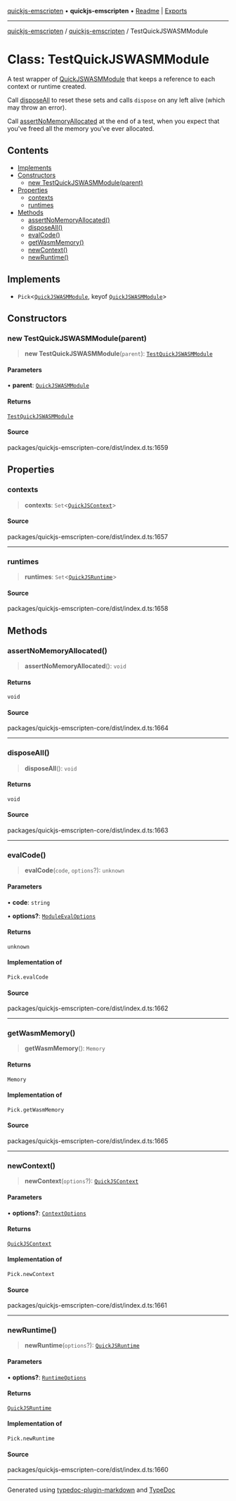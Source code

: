 [quickjs-emscripten](../../packages.md) • **quickjs-emscripten** • [Readme](../README.md) \| [Exports](../exports.md)

***

[quickjs-emscripten](../../packages.md) / [quickjs-emscripten](../exports.md) / TestQuickJSWASMModule

# Class: TestQuickJSWASMModule

A test wrapper of [QuickJSWASMModule](QuickJSWASMModule.md) that keeps a reference to each
context or runtime created.

Call [disposeAll](TestQuickJSWASMModule.md#disposeall) to reset these sets and calls `dispose` on any left alive
(which may throw an error).

Call [assertNoMemoryAllocated](TestQuickJSWASMModule.md#assertnomemoryallocated) at the end of a test, when you expect that you've
freed all the memory you've ever allocated.

## Contents

- [Implements](TestQuickJSWASMModule.md#implements)
- [Constructors](TestQuickJSWASMModule.md#constructors)
  - [new TestQuickJSWASMModule(parent)](TestQuickJSWASMModule.md#new-testquickjswasmmoduleparent)
- [Properties](TestQuickJSWASMModule.md#properties)
  - [contexts](TestQuickJSWASMModule.md#contexts)
  - [runtimes](TestQuickJSWASMModule.md#runtimes)
- [Methods](TestQuickJSWASMModule.md#methods)
  - [assertNoMemoryAllocated()](TestQuickJSWASMModule.md#assertnomemoryallocated)
  - [disposeAll()](TestQuickJSWASMModule.md#disposeall)
  - [evalCode()](TestQuickJSWASMModule.md#evalcode)
  - [getWasmMemory()](TestQuickJSWASMModule.md#getwasmmemory)
  - [newContext()](TestQuickJSWASMModule.md#newcontext)
  - [newRuntime()](TestQuickJSWASMModule.md#newruntime)

## Implements

- `Pick`\<[`QuickJSWASMModule`](QuickJSWASMModule.md), keyof [`QuickJSWASMModule`](QuickJSWASMModule.md)\>

## Constructors

### new TestQuickJSWASMModule(parent)

> **new TestQuickJSWASMModule**(`parent`): [`TestQuickJSWASMModule`](TestQuickJSWASMModule.md)

#### Parameters

• **parent**: [`QuickJSWASMModule`](QuickJSWASMModule.md)

#### Returns

[`TestQuickJSWASMModule`](TestQuickJSWASMModule.md)

#### Source

packages/quickjs-emscripten-core/dist/index.d.ts:1659

## Properties

### contexts

> **contexts**: `Set`\<[`QuickJSContext`](QuickJSContext.md)\>

#### Source

packages/quickjs-emscripten-core/dist/index.d.ts:1657

***

### runtimes

> **runtimes**: `Set`\<[`QuickJSRuntime`](QuickJSRuntime.md)\>

#### Source

packages/quickjs-emscripten-core/dist/index.d.ts:1658

## Methods

### assertNoMemoryAllocated()

> **assertNoMemoryAllocated**(): `void`

#### Returns

`void`

#### Source

packages/quickjs-emscripten-core/dist/index.d.ts:1664

***

### disposeAll()

> **disposeAll**(): `void`

#### Returns

`void`

#### Source

packages/quickjs-emscripten-core/dist/index.d.ts:1663

***

### evalCode()

> **evalCode**(`code`, `options`?): `unknown`

#### Parameters

• **code**: `string`

• **options?**: [`ModuleEvalOptions`](../interfaces/ModuleEvalOptions.md)

#### Returns

`unknown`

#### Implementation of

`Pick.evalCode`

#### Source

packages/quickjs-emscripten-core/dist/index.d.ts:1662

***

### getWasmMemory()

> **getWasmMemory**(): `Memory`

#### Returns

`Memory`

#### Implementation of

`Pick.getWasmMemory`

#### Source

packages/quickjs-emscripten-core/dist/index.d.ts:1665

***

### newContext()

> **newContext**(`options`?): [`QuickJSContext`](QuickJSContext.md)

#### Parameters

• **options?**: [`ContextOptions`](../interfaces/ContextOptions.md)

#### Returns

[`QuickJSContext`](QuickJSContext.md)

#### Implementation of

`Pick.newContext`

#### Source

packages/quickjs-emscripten-core/dist/index.d.ts:1661

***

### newRuntime()

> **newRuntime**(`options`?): [`QuickJSRuntime`](QuickJSRuntime.md)

#### Parameters

• **options?**: [`RuntimeOptions`](../interfaces/RuntimeOptions.md)

#### Returns

[`QuickJSRuntime`](QuickJSRuntime.md)

#### Implementation of

`Pick.newRuntime`

#### Source

packages/quickjs-emscripten-core/dist/index.d.ts:1660

***

Generated using [typedoc-plugin-markdown](https://www.npmjs.com/package/typedoc-plugin-markdown) and [TypeDoc](https://typedoc.org/)
